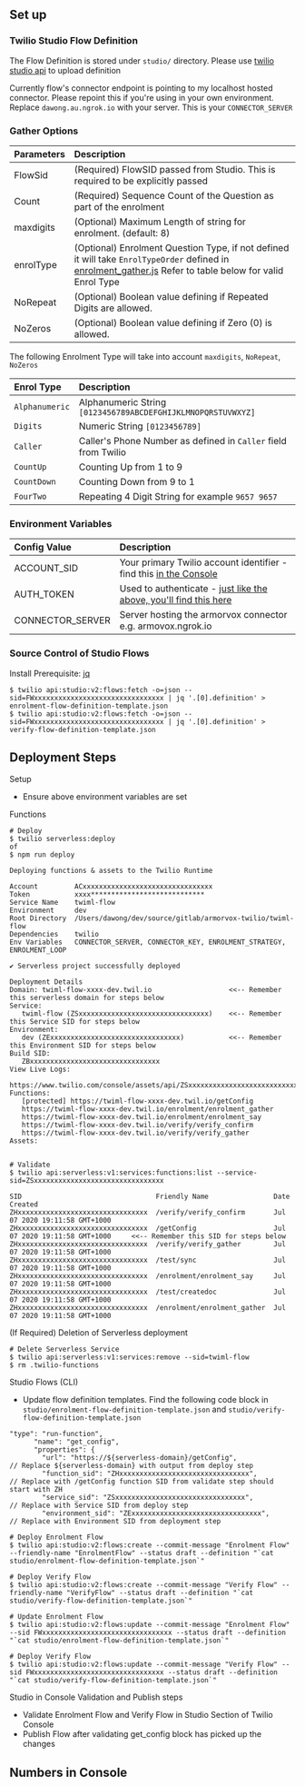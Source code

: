 ## Set up

### Twilio Studio Flow Definition
The Flow Definition is stored under `studio/` directory. Please use [twilio studio api](https://www.twilio.com/docs/studio/rest-api/v2/flow) to upload definition

Currently flow's connector endpoint is pointing to my localhost hosted connector. Please repoint this if you're using in your own environment. Replace `dawong.au.ngrok.io` with your server. This is your `CONNECTOR_SERVER`

### Gather Options
| Parameters | Description |
| :--| :-- |
| FlowSid    | (Required) FlowSID passed from Studio. This is required to be explicitly passed |
| Count      | (Required) Sequence Count of the Question as part of the enrolment |
| maxdigits  | (Optional) Maximum Length of string for enrolment. (default: 8)|
| enrolType | (Optional) Enrolment Question Type, if not defined it will take `EnrolTypeOrder` defined in [enrolment_gather.js](./functions/enrolment/enrolment_gather.js) Refer to table below for valid Enrol Type|
| NoRepeat | (Optional) Boolean value defining if Repeated Digits are allowed. |
| NoZeros | (Optional) Boolean value defining if Zero (0) is allowed. |

The following Enrolment Type will take into account `maxdigits`, `NoRepeat`, `NoZeros`

| Enrol Type | Description |
| :-- | :-- |
| `Alphanumeric`| Alphanumeric String `[0123456789ABCDEFGHIJKLMNOPQRSTUVWXYZ]` |
| `Digits`| Numeric String `[0123456789]` |
| `Caller`| Caller's Phone Number as defined in `Caller` field from Twilio |
| `CountUp`| Counting Up from 1 to 9 |
| `CountDown`| Counting Down from 9 to 1 |
| `FourTwo`| Repeating 4 Digit String for example `9657 9657`|


### Environment Variables

| Config Value | Description |
| :--| :-- |
| ACCOUNT_SID   | Your primary Twilio account identifier - find this [in the Console](https://www.twilio.com/console)|
| AUTH_TOKEN    | Used to authenticate - [just like the above, you'll find this here](https://www.twilio.com/console)|
| CONNECTOR_SERVER    | Server hosting the armorvox connector e.g. armovox.ngrok.io |

### Source Control of Studio Flows

Install Prerequisite: [jq](https://stedolan.github.io/jq/)

```
$ twilio api:studio:v2:flows:fetch -o=json --sid=FWxxxxxxxxxxxxxxxxxxxxxxxxxxxxxxxx | jq '.[0].definition' > enrolment-flow-definition-template.json
$ twilio api:studio:v2:flows:fetch -o=json --sid=FWxxxxxxxxxxxxxxxxxxxxxxxxxxxxxxxx | jq '.[0].definition' > verify-flow-definition-template.json
```


## Deployment Steps

Setup
- Ensure above environment variables are set

Functions
```
# Deploy
$ twilio serverless:deploy
of 
$ npm run deploy

Deploying functions & assets to the Twilio Runtime

Account         ACxxxxxxxxxxxxxxxxxxxxxxxxxxxxxxxx
Token           xxxx****************************
Service Name    twiml-flow
Environment     dev
Root Directory  /Users/dawong/dev/source/gitlab/armorvox-twilio/twiml-flow
Dependencies    twilio
Env Variables   CONNECTOR_SERVER, CONNECTOR_KEY, ENROLMENT_STRATEGY, ENROLMENT_LOOP

✔ Serverless project successfully deployed

Deployment Details
Domain: twiml-flow-xxxx-dev.twil.io                   <<-- Remember this serverless domain for steps below
Service:
   twiml-flow (ZSxxxxxxxxxxxxxxxxxxxxxxxxxxxxxxxx)    <<-- Remember this Service SID for steps below
Environment:
   dev (ZExxxxxxxxxxxxxxxxxxxxxxxxxxxxxxxx)           <<-- Remember this Environment SID for steps below
Build SID:
   ZBxxxxxxxxxxxxxxxxxxxxxxxxxxxxxxxx
View Live Logs:
   https://www.twilio.com/console/assets/api/ZSxxxxxxxxxxxxxxxxxxxxxxxxxxxxxxxx/environment/ZExxxxxxxxxxxxxxxxxxxxxxxxxxxxxxxx
Functions:
   [protected] https://twiml-flow-xxxx-dev.twil.io/getConfig
   https://twiml-flow-xxxx-dev.twil.io/enrolment/enrolment_gather
   https://twiml-flow-xxxx-dev.twil.io/enrolment/enrolment_say
   https://twiml-flow-xxxx-dev.twil.io/verify/verify_confirm
   https://twiml-flow-xxxx-dev.twil.io/verify/verify_gather
Assets:


# Validate
$ twilio api:serverless:v1:services:functions:list --service-sid=ZSxxxxxxxxxxxxxxxxxxxxxxxxxxxxxxxx

SID                                 Friendly Name                Date Created                 
ZHxxxxxxxxxxxxxxxxxxxxxxxxxxxxxxxx  /verify/verify_confirm       Jul 07 2020 19:11:58 GMT+1000
ZHxxxxxxxxxxxxxxxxxxxxxxxxxxxxxxxx  /getConfig                   Jul 07 2020 19:11:58 GMT+1000     <<-- Remember this SID for steps below
ZHxxxxxxxxxxxxxxxxxxxxxxxxxxxxxxxx  /verify/verify_gather        Jul 07 2020 19:11:58 GMT+1000
ZHxxxxxxxxxxxxxxxxxxxxxxxxxxxxxxxx  /test/sync                   Jul 07 2020 19:11:58 GMT+1000
ZHxxxxxxxxxxxxxxxxxxxxxxxxxxxxxxxx  /enrolment/enrolment_say     Jul 07 2020 19:11:58 GMT+1000
ZHxxxxxxxxxxxxxxxxxxxxxxxxxxxxxxxx  /test/createdoc              Jul 07 2020 19:11:58 GMT+1000
ZHxxxxxxxxxxxxxxxxxxxxxxxxxxxxxxxx  /enrolment/enrolment_gather  Jul 07 2020 19:11:58 GMT+1000
```

(If Required) Deletion of Serverless deployment
```
# Delete Serverless Service
$ twilio api:serverless:v1:services:remove --sid=twiml-flow
$ rm .twilio-functions
```

Studio Flows (CLI)
- Update flow definition templates. Find the following code block in `studio/enrolment-flow-definition-template.json` and `studio/verify-flow-definition-template.json`
```
"type": "run-function",
      "name": "get_config",
      "properties": {
        "url": "https://${serverless-domain}/getConfig",                   // Replace ${serverless-domain} with output from deploy step 
        "function_sid": "ZHxxxxxxxxxxxxxxxxxxxxxxxxxxxxxxxx",         // Replace with /getConfig function SID from validate step should start with ZH
        "service_sid": "ZSxxxxxxxxxxxxxxxxxxxxxxxxxxxxxxxx",          // Replace with Service SID from deploy step
        "environment_sid": "ZExxxxxxxxxxxxxxxxxxxxxxxxxxxxxxxx",      // Replace with Environment SID from deployment step
```
  
```
# Deploy Enrolment Flow
$ twilio api:studio:v2:flows:create --commit-message "Enrolment Flow" --friendly-name "EnrolmentFlow" --status draft --definition "`cat studio/enrolment-flow-definition-template.json`"

# Deploy Verify Flow
$ twilio api:studio:v2:flows:create --commit-message "Verify Flow" --friendly-name "VerifyFlow" --status draft --definition "`cat studio/verify-flow-definition-template.json`"

# Update Enrolment Flow
$ twilio api:studio:v2:flows:update --commit-message "Enrolment Flow" --sid FWxxxxxxxxxxxxxxxxxxxxxxxxxxxxxxxx --status draft --definition "`cat studio/enrolment-flow-definition-template.json`"

# Deploy Verify Flow
$ twilio api:studio:v2:flows:update --commit-message "Verify Flow" --sid FWxxxxxxxxxxxxxxxxxxxxxxxxxxxxxxxx --status draft --definition "`cat studio/verify-flow-definition-template.json`"
```

Studio in Console Validation and Publish steps
- Validate Enrolment Flow and Verify Flow in Studio Section of Twilio Console
- Publish Flow after validating get_config block has picked up the changes

Numbers in Console
- 